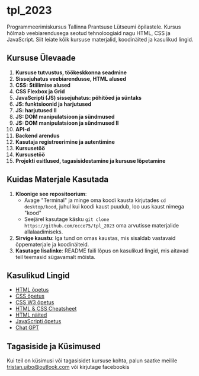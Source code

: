 # tpl_2023
Programmeerimiskursus Tallinna Prantsuse Lütseumi õpilastele. Kursus hõlmab veebiarendusega seotud tehnoloogiaid nagu HTML, CSS ja JavaScript. Siit leiate kõik kursuse materjalid, koodinäited ja kasulikud lingid.

## Kursuse Ülevaade

1. **Kursuse tutvustus, töökeskkonna seadmine**
2. **Sissejuhatus veebiarendusse, HTML alused**
3. **CSS: Stiilimise alused**
4. **CSS Flexbox ja Grid**
5. **JavaScripti (JS) sissejuhatus: põhitõed ja süntaks**
6. **JS: funktsioonid ja harjutused**
8. **JS: harjutused II**
9. **JS: DOM manipulatsioon ja sündmused**
10. **JS: DOM manipulatsioon ja sündmused II**
11. **API-d**
12. **Backend arendus**
13. **Kasutaja registreerimine ja autentimine**
14. **Kursusetöö**
15. **Kursusetöö**
16. **Projekti esitlused, tagasisidestamine ja kursuse lõpetamine**
## Kuidas Materjale Kasutada

1. **Kloonige see repositoorium**:
   - Avage "Terminal" ja minge oma koodi kausta kirjutades `cd desktop/kood`, juhul kui koodi kaust puudub, loo uus kaust nimega "kood"
   - Seejärel kasutage käsku `git clone https://github.com/ecce75/tpl_2023` oma arvutisse materjalide allalaadimiseks.
3. **Sirvige kaustu**: Iga tund on omas kaustas, mis sisaldab vastavaid õppematerjale ja koodinäiteid.
4. **Kasutage lisalinke**: README faili lõpus on kasulikud lingid, mis aitavad teil teemasid sügavamalt mõista.

## Kasulikud Lingid

- [HTML õpetus](https://developer.mozilla.org/en-US/docs/Learn/HTML/Introduction_to_HTML/Getting_started)
- [CSS õpetus](https://developer.mozilla.org/en-US/docs/Learn/CSS/First_steps/Getting_started)
- [CSS W3 õpetus](https://www.w3schools.com/css/default.asp)
- [HTML & CSS Cheatsheet](https://acchou.github.io/html-css-cheat-sheet/html-css-cheat-sheet.html)
- [HTML näited](https://www.w3schools.com/html/html_examples.asp)
- [JavaScripti õpetus](https://javascript.info/)
- [Chat GPT](https://chat.openai.com)
## Tagasiside ja Küsimused

Kui teil on küsimusi või tagasisidet kursuse kohta, palun saatke meilile tristan.uibo@outlook.com või kirjutage facebookis
